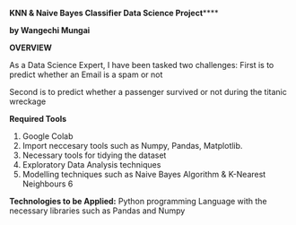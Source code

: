 ****KNN & Naive Bayes Classifier Data Science Project********

**by Wangechi Mungai**

**OVERVIEW**



As a Data Science Expert, I have been tasked two challenges:
First is to predict whether an Email is a spam or not

Second is to predict whether a passenger survived or not during the titanic wreckage

**Required Tools**
1. Google Colab
2. Import neccesary tools such as Numpy, Pandas, Matplotlib.
3. Necessary tools for tidying the dataset
4. Exploratory Data Analysis techniques
5. Modelling techniques such as Naive Bayes Algorithm & K-Nearest Neighbours 
6


**Technologies to be Applied:**
Python programming Language with the necessary libraries such as Pandas and Numpy
